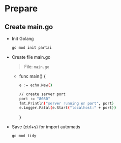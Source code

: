 # Prepare

## Create main.go

- Init Golang

  ```bash
  go mod init partai
  ```

- Create file main.go

  > File: `main.go`

  - func main() {

    ```bash
    e := echo.New()

    // create server port
    port := "8080"
    fmt.Println("server running on port", port)
    e.Logger.Fatal(e.Start("localhost:" + port))
    ```

    }

- Save (ctrl+s) for import automatis

  ```bash
  go mod tidy
  ```
